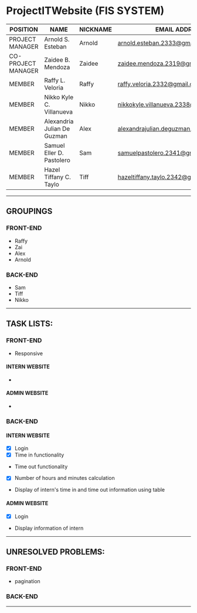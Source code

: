 # ProjectITWebsite (FIS SYSTEM)
| POSITION | NAME | NICKNAME | EMAIL ADDRESS |
|----------|------|----------|---------------|
| PROJECT MANAGER | Arnold S. Esteban | Arnold | arnold.esteban.2333@gmail.com |
| CO- PROJECT MANAGER | Zaidee B. Mendoza | Zaidee | zaidee.mendoza.2319@gmail.com |
| MEMBER | Raffy L. Veloria | Raffy | raffy.veloria.2332@gmail.com |
| MEMBER | Nikko Kyle C. Villanueva | Nikko | nikkokyle.villanueva.2338@gmail.com |
| MEMBER | Alexandria Julian De Guzman | Alex | alexandrajulian.deguzman.2340@gmail.com |
| MEMBER | Samuel Eller D. Pastolero | Sam | samuelpastolero.2341@gmail.com |
| MEMBER | Hazel Tiffany C. Taylo | Tiff | hazeltiffany.taylo.2342@gmail.com |

---
## GROUPINGS
### FRONT-END
 * Raffy
 * Zai
 * Alex
 * Arnold
 
### BACK-END
 * Sam
 * Tiff
 * Nikko

---
## TASK LISTS:
### FRONT-END
 * Responsive
#### INTERN WEBSITE
 *
#### ADMIN WEBSITE
 *

### BACK-END
#### INTERN WEBSITE
 * [x] Login
 * [x] Time in functionality
 * Time out functionality
 * [x] Number of hours and minutes calculation
 * Display of intern's time in and time out information using table
 
#### ADMIN WEBSITE
 * [x] Login
 * Display information of intern

---
## UNRESOLVED PROBLEMS:
### FRONT-END
  * pagination

### BACK-END

  
---

